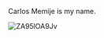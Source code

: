 Carlos Memije is my name.

![ZA95lOA9Jv](https://user-images.githubusercontent.com/72063626/230761265-8cff9b31-e1f9-414b-8cbb-1c8e5563022a.gif)
